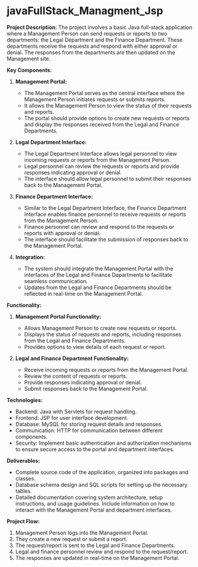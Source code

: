 # javaFullStack_Managment_Jsp
**Project Description:**
The project involves a basic Java full-stack application where a Management Person can send requests or reports to two departments: the Legal Department and the Finance Department. These departments receive the requests and respond with either approval or denial. The responses from the departments are then updated on the Management site.

**Key Components:**

1. **Management Portal:**
   - The Management Portal serves as the central interface where the Management Person initiates requests or submits reports.
   - It allows the Management Person to view the status of their requests and reports.
   - The portal should provide options to create new requests or reports and display the responses received from the Legal and Finance Departments.

2. **Legal Department Interface:**
   - The Legal Department Interface allows legal personnel to view incoming requests or reports from the Management Person.
   - Legal personnel can review the requests or reports and provide responses indicating approval or denial.
   - The interface should allow legal personnel to submit their responses back to the Management Portal.

3. **Finance Department Interface:**
   - Similar to the Legal Department Interface, the Finance Department Interface enables finance personnel to receive requests or reports from the Management Person.
   - Finance personnel can review and respond to the requests or reports with approval or denial.
   - The interface should facilitate the submission of responses back to the Management Portal.

4. **Integration:**
   - The system should integrate the Management Portal with the interfaces of the Legal and Finance Departments to facilitate seamless communication.
   - Updates from the Legal and Finance Departments should be reflected in real-time on the Management Portal.

**Functionality:**

1. **Management Portal Functionality:**
   - Allows Management Person to create new requests or reports.
   - Displays the status of requests and reports, including responses from the Legal and Finance Departments.
   - Provides options to view details of each request or report.

2. **Legal and Finance Department Functionality:**
   - Receive incoming requests or reports from the Management Portal.
   - Review the content of requests or reports.
   - Provide responses indicating approval or denial.
   - Submit responses back to the Management Portal.

**Technologies:**
- Backend: Java with Servlets for request handling.
- Frontend: JSP for user interface development.
- Database: MySQL for storing request details and responses.
- Communication: HTTP for communication between different components.
- Security: Implement basic authentication and authorization mechanisms to ensure secure access to the portal and department interfaces.

**Deliverables:**
- Complete source code of the application, organized into packages and classes.
- Database schema design and SQL scripts for setting up the necessary tables.
- Detailed documentation covering system architecture, setup instructions, and usage guidelines. Include information on how to interact with the Management Portal and department interfaces.

**Project Flow:**
1. Management Person logs into the Management Portal.
2. They create a new request or submit a report.
3. The request/report is sent to the Legal and Finance Departments.
4. Legal and finance personnel review and respond to the request/report.
5. The responses are updated in real-time on the Management Portal.
